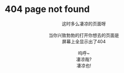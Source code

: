# 404 page not found

<center> 这时多么凄凉的页面呀 </center>
<br>
<center> 当你兴致勃勃的打开你想去的页面是 </center>
<center> 屏幕上全显示出了404 </center>
<br>
<center> 呜呼~ </center>
<center> 凄凉哉? </center>
<center> 凄凉也! </center>